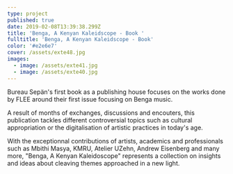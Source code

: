 ```yaml
---
type: project
published: true
date: 2019-02-08T13:39:38.299Z
title: 'Benga, A Kenyan Kaleidscope - Book '
fulltitle: 'Benga, A Kenyan Kaleidscope - Book'
color: '#e2e6e7'
cover: /assets/exte48.jpg
images:
  - image: /assets/exte41.jpg
  - image: /assets/exte40.jpg
---
```

Bureau Sepän's first book as a publishing house focuses on the works done by FLEE around their first issue focusing on Benga music.

A result of months of exchanges, discussions and encouters, this publication tackles different controversial topics such as cultural appropriation or the digitalisation of artistic practices in today's age. 

With the exceptionnal contributions of artists, academics and professionals such as Mbithi Masya, KMRU, Atelier UZehn, Andrew Eisenberg and many more, "Benga, A Kenyan Kaleidoscope" represents a collection on insights and ideas about cleaving themes approached in a new light.
